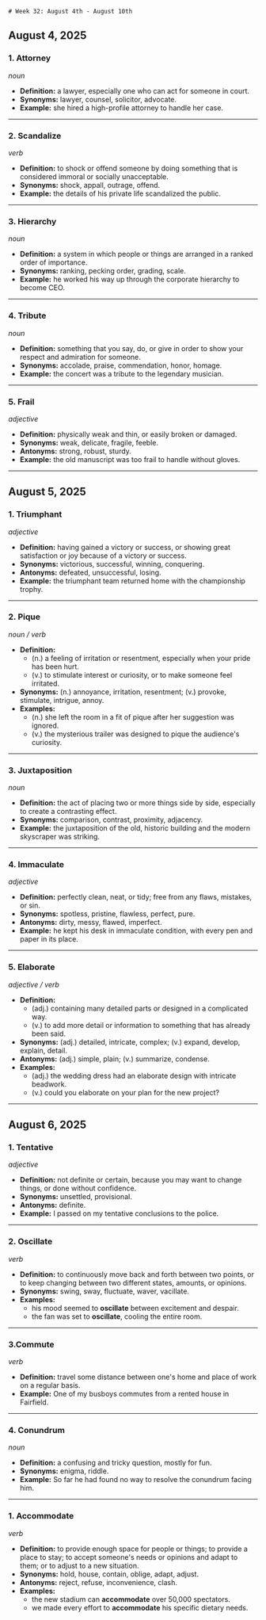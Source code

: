 	# Week 32: August 4th - August 10th
## August 4, 2025

### 1. Attorney
*noun*
* **Definition:** a lawyer, especially one who can act for someone in court.
* **Synonyms:** lawyer, counsel, solicitor, advocate.
* **Example:** she hired a high-profile attorney to handle her case.
---
### 2. Scandalize
*verb*
* **Definition:** to shock or offend someone by doing something that is considered immoral or socially unacceptable.
* **Synonyms:** shock, appall, outrage, offend.
* **Example:** the details of his private life scandalized the public.
---
### 3. Hierarchy
*noun*
* **Definition:** a system in which people or things are arranged in a ranked order of importance.
* **Synonyms:** ranking, pecking order, grading, scale.
* **Example:** he worked his way up through the corporate hierarchy to become CEO.
---
### 4. Tribute
*noun*
* **Definition:** something that you say, do, or give in order to show your respect and admiration for someone.
* **Synonyms:** accolade, praise, commendation, honor, homage.
* **Example:** the concert was a tribute to the legendary musician.
---
### 5. Frail
*adjective*
* **Definition:** physically weak and thin, or easily broken or damaged.
* **Synonyms:** weak, delicate, fragile, feeble.
* **Antonyms:** strong, robust, sturdy.
* **Example:** the old manuscript was too frail to handle without gloves.
---
## August 5, 2025

### 1. Triumphant
*adjective*
* **Definition:** having gained a victory or success, or showing great satisfaction or joy because of a victory or success.
* **Synonyms:** victorious, successful, winning, conquering.
* **Antonyms:** defeated, unsuccessful, losing.
* **Example:** the triumphant team returned home with the championship trophy.
---
### 2. Pique
*noun / verb*
* **Definition:**
    * (n.) a feeling of irritation or resentment, especially when your pride has been hurt.
    * (v.) to stimulate interest or curiosity, or to make someone feel irritated.
* **Synonyms:** (n.) annoyance, irritation, resentment; (v.) provoke, stimulate, intrigue, annoy.
* **Examples:**
    * (n.) she left the room in a fit of pique after her suggestion was ignored.
    * (v.) the mysterious trailer was designed to pique the audience's curiosity.
---
### 3. Juxtaposition
*noun*
* **Definition:** the act of placing two or more things side by side, especially to create a contrasting effect.
* **Synonyms:** comparison, contrast, proximity, adjacency.
* **Example:** the juxtaposition of the old, historic building and the modern skyscraper was striking.
---
### 4. Immaculate
*adjective*
* **Definition:** perfectly clean, neat, or tidy; free from any flaws, mistakes, or sin.
* **Synonyms:** spotless, pristine, flawless, perfect, pure.
* **Antonyms:** dirty, messy, flawed, imperfect.
* **Example:** he kept his desk in immaculate condition, with every pen and paper in its place.
---
### 5. Elaborate
*adjective / verb*
* **Definition:**
    * (adj.) containing many detailed parts or designed in a complicated way.
    * (v.) to add more detail or information to something that has already been said.
* **Synonyms:** (adj.) detailed, intricate, complex; (v.) expand, develop, explain, detail.
* **Antonyms:** (adj.) simple, plain; (v.) summarize, condense.
* **Examples:**
    * (adj.) the wedding dress had an elaborate design with intricate beadwork.
    * (v.) could you elaborate on your plan for the new project?
---
## August 6, 2025

### 1. Tentative
*adjective*
* **Definition:** not definite or certain, because you may want to change things, or done without confidence.
* **Synonyms:** unsettled, provisional.
* **Antonyms:** definite.
* **Example:** I passed on my tentative conclusions to the police.
---
### 2. Oscillate
*verb*

* **Definition:** to continuously move back and forth between two points, or to keep changing between two different states, amounts, or opinions.
* **Synonyms:** swing, sway, fluctuate, waver, vacillate.
* **Examples:**
    * his mood seemed to **oscillate** between excitement and despair.
    * the fan was set to **oscillate**, cooling the entire room.
---
### 3.Commute
*verb*
* **Definition:** travel some distance between one's home and place of work on a regular basis.
* **Example:** One of my busboys commutes from a rented house in Fairfield.
---
### 4. Conundrum
*noun*
* **Definition:** a confusing and tricky question, mostly for fun.
* **Synonyms:** enigma, riddle.
* **Example:** So far he had found no way to resolve the conundrum facing him.
---
### 1. Accommodate
*verb*

* **Definition:** to provide enough space for people or things; to provide a place to stay; to accept someone's needs or opinions and adapt to them; or to adjust to a new situation.
* **Synonyms:** hold, house, contain, oblige, adapt, adjust.
* **Antonyms:** reject, refuse, inconvenience, clash.
* **Examples:**
    * the new stadium can **accommodate** over 50,000 spectators.
    * we made every effort to **accommodate** his specific dietary needs.


